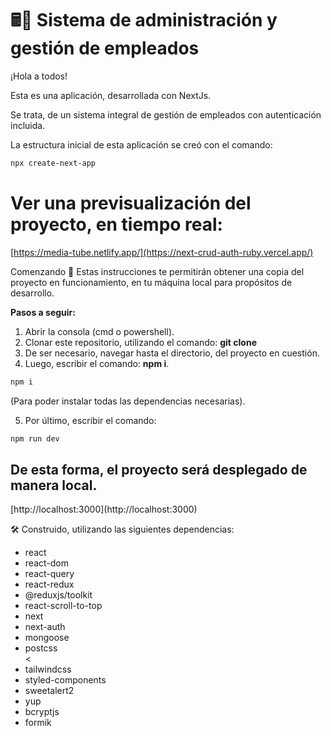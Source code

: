 # 🖩📌 Sistema de administración y gestión de empleados

¡Hola a todos!

Esta es una aplicación, desarrollada con NextJs.

Se trata, de un sistema integral de gestión de empleados con autenticación incluida. 

La estructura inicial de esta aplicación se creó con el comando: 

```bash
npx create-next-app
```

# Ver una previsualización del proyecto, en tiempo real:
[https://media-tube.netlify.app/](https://next-crud-auth-ruby.vercel.app/)

Comenzando 🚀
Estas instrucciones te permitirán obtener una copia del proyecto en funcionamiento, en tu máquina local para propósitos de desarrollo.

**Pasos a seguir:**

1. Abrir la consola (cmd o powershell).
2. Clonar este repositorio, utilizando el comando: **git clone <nombre del repositorio>**
3. De ser necesario, navegar hasta el directorio, del proyecto en cuestión.
4. Luego, escribir el comando: **npm i**. 
  
```bash
npm i
```
  
(Para poder instalar todas las dependencias necesarias).
  
5. Por último, escribir el comando: 
  
```bash
npm run dev
```
  
<h2>De esta forma, el proyecto será desplegado de manera local.</h2> 
[http://localhost:3000](http://localhost:3000) 


🛠️ Construido, utilizando las siguientes dependencias: 
  

<ul>
    <li>react</li>
    <li>react-dom</li>
    <lireact-icons</li>
    <li>react-query</li>
    <li>react-redux</li>
    <li>@reduxjs/toolkit</li>
    <li>react-scroll-to-top</li>
    <li>next</li>
    <li>next-auth</li>
    <li>mongoose</li>
    <li>postcss</li><
    <li>tailwindcss</li>
    <li>styled-components</li>
    <li>sweetalert2</li>
    <li>yup</li>
    <li>bcryptjs</li>
    <li>formik</li>
</ul>

